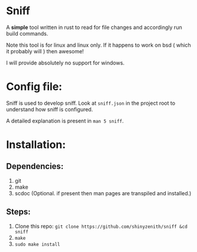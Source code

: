 # Sniff

A **simple** tool written in rust to read for file changes and accordingly run build commands.

Note this tool is for linux and linux only. If it happens to work on bsd ( which it probably will ) then awesome!

I will provide absolutely no support for windows.

# Config file:

Sniff is used to develop sniff. Look at `sniff.json` in the project root to understand how sniff is configured.

A detailed explanation is present in `man 5 sniff`.

# Installation:

## Dependencies:

1. git
1. make
1. scdoc (Optional. if present then man pages are transpiled and installed.)

## Steps:

1. Clone this repo: `git clone https://github.com/shinyzenith/sniff &cd sniff`
1. `make`
1. `sudo make install`
